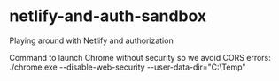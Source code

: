 # netlify-and-auth-sandbox
Playing around with Netlify and authorization

Command to launch Chrome without security so we avoid CORS errors:
./chrome.exe --disable-web-security --user-data-dir="C:\Temp"

